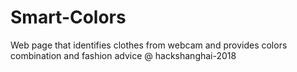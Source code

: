 # Smart-Colors
Web page that identifies clothes from webcam and provides colors combination and fashion advice @ hackshanghai-2018
